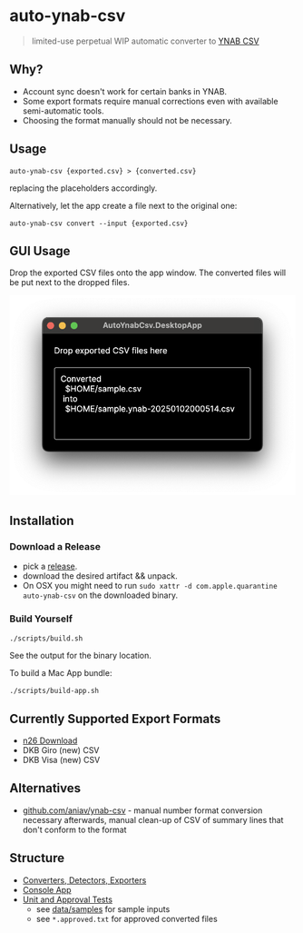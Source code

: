 # auto-ynab-csv

> limited-use perpetual WIP automatic converter to [YNAB CSV](https://support.ynab.com/en_us/formatting-a-csv-file-an-overview-BJvczkuRq)

## Why?

- Account sync doesn't work for certain banks in YNAB.
- Some export formats require manual corrections even with available semi-automatic tools.
- Choosing the format manually should not be necessary.

## Usage

```shell
auto-ynab-csv {exported.csv} > {converted.csv}
```

replacing the placeholders accordingly.

Alternatively, let the app create a file next to the original one:

```shell
auto-ynab-csv convert --input {exported.csv}
```

## GUI Usage

Drop the exported CSV files onto the app window.
The converted files will be put next to the dropped files.

![desktop app](./docs/img/desktop-app.png)

## Installation

### Download a Release

- pick a [release](https://github.com/d-led/auto-ynab-csv/releases).
- download the desired artifact && unpack.
- On OSX you might need to run `sudo xattr -d com.apple.quarantine auto-ynab-csv` on the downloaded binary.

### Build Yourself

```shell
./scripts/build.sh
```

See the output for the binary location.

To build a Mac App bundle:

```shell
./scripts/build-app.sh
```

## Currently Supported Export Formats

- [n26 Download](https://support.n26.com/en-eu/account-and-personal-details/bank-statements-and-confirmations/how-to-get-bank-statement-n26)
- DKB Giro (new) CSV
- DKB Visa (new) CSV

## Alternatives

- [github.com/aniav/ynab-csv](https://github.com/aniav/ynab-csv) - manual number format conversion necessary afterwards, manual clean-up of CSV of summary lines that don't conform to the format

## Structure

- [Converters, Detectors, Exporters](./AutoYnabCsv/)
- [Console App](./AutoYnabCsv.ConsoleApp/)
- [Unit and Approval Tests](./AutoYnabCsv.Tests/)
    - see [data/samples](./data/samples) for sample inputs
    - see `*.approved.txt` for approved converted files
